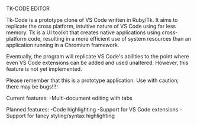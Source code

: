 TK-CODE EDITOR

Tk-Code is a prototype clone of VS Code written in Ruby/Tk. It aims to replicate the cross platform, intuitive nature of VS Code using far less memory. Tk is a UI toolkit that creates native applications using cross-platform code, resulting in a more efficient use of system resources than an application running in a Chromium framework.

Eventually, the program will replicate VS Code's abilities to the point where even VS Code extensions can be added and used unaltered. However, this feature is not yet implemented.

Please remember that this is a prototype application. Use with caution; there may be bugs!!!!

Current features:
-Multi-document editing with tabs

Planned features:
-Code highlighting
-Support for VS Code extensions
-Support for fancy styling/syntax highlighting
